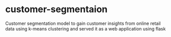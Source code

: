 # customer-segmentaion
Customer segmentation model to gain customer insights from online retail data using k-means clustering and served it as a web application using flask

